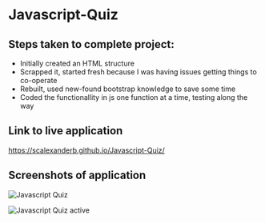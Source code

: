 # Javascript-Quiz

## Steps taken to complete project:

* Initially created an HTML structure
* Scrapped it, started fresh because I was having issues getting things to co-operate
* Rebuilt, used new-found bootstrap knowledge to save some time
* Coded the functionallity in js one function at a time, testing along the way

## Link to live application
https://scalexanderb.github.io/Javascript-Quiz/

## Screenshots of application
![Javascript Quiz](https://user-images.githubusercontent.com/88293666/133946895-195e8e00-7326-4d4b-a97a-fdfd6cb5af80.jpg)

![Javascript Quiz active](https://user-images.githubusercontent.com/88293666/133946897-b79daeb2-56e2-4fa1-bcef-9ae7a82ebcfe.jpg)
